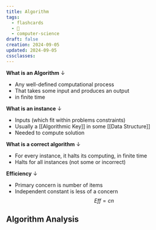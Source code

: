 ```yaml
---
title: Algorithm
tags:
  - flashcards
  - 🌱
  - computer-science
draft: false
creation: 2024-09-05
updated: 2024-09-05
cssclasses: 
---
```

**What is an Algorithm**
↓
- Any well-defined computational process
- That takes some input and produces an output
- in finite time
<!--SR:!2025-05-15,172,310-->

**What is an instance**
↓
- Inputs (which fit within problems constraints)
- Usually a [[Algorithmic Key]] in some [[Data Structure]]
- Needed to compute solution
<!--SR:!2025-03-05,79,290-->

**What is a correct algorithm**
↓
- For every instance, it halts its computing, in finite time
- Halts for all instances (not some or incorrect)
<!--SR:!2025-08-16,251,330-->

**Efficiency**
↓
- Primary concern is number of items
- Independent constant is less of a concern
$$Eff=cn$$
<!--SR:!2025-04-20,153,310-->

## Algorithm Analysis

